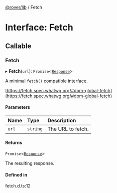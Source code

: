 [@rover/lib](../README.md) / Fetch

# Interface: Fetch

## Callable

### Fetch

▸ **Fetch**(`url`): `Promise`<[`Response`](Response.md)\>

A minimal `fetch()` compatible interface.

[https://fetch.spec.whatwg.org/#dom-global-fetch](https://fetch.spec.whatwg.org/#dom-global-fetch)

#### Parameters

| Name  | Type     | Description       |
| :---- | :------- | :---------------- |
| `url` | `string` | The URL to fetch. |

#### Returns

`Promise`<[`Response`](Response.md)\>

The resulting response.

#### Defined in

fetch.d.ts:12
